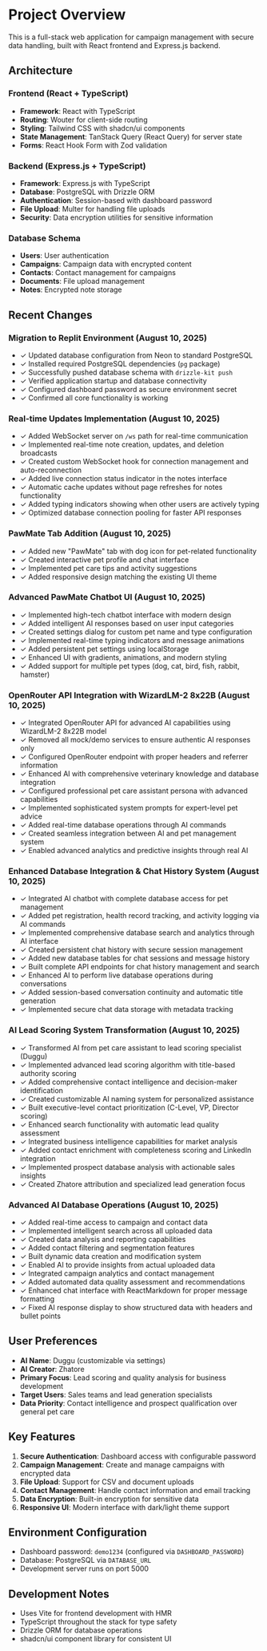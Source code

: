 # Project Overview

This is a full-stack web application for campaign management with secure data handling, built with React frontend and Express.js backend.

## Architecture

### Frontend (React + TypeScript)
- **Framework**: React with TypeScript
- **Routing**: Wouter for client-side routing
- **Styling**: Tailwind CSS with shadcn/ui components
- **State Management**: TanStack Query (React Query) for server state
- **Forms**: React Hook Form with Zod validation

### Backend (Express.js + TypeScript)
- **Framework**: Express.js with TypeScript
- **Database**: PostgreSQL with Drizzle ORM
- **Authentication**: Session-based with dashboard password
- **File Upload**: Multer for handling file uploads
- **Security**: Data encryption utilities for sensitive information

### Database Schema
- **Users**: User authentication
- **Campaigns**: Campaign data with encrypted content
- **Contacts**: Contact management for campaigns
- **Documents**: File upload management
- **Notes**: Encrypted note storage

## Recent Changes

### Migration to Replit Environment (August 10, 2025)
- ✓ Updated database configuration from Neon to standard PostgreSQL
- ✓ Installed required PostgreSQL dependencies (`pg` package)
- ✓ Successfully pushed database schema with `drizzle-kit push`
- ✓ Verified application startup and database connectivity
- ✓ Configured dashboard password as secure environment secret
- ✓ Confirmed all core functionality is working

### Real-time Updates Implementation (August 10, 2025)
- ✓ Added WebSocket server on `/ws` path for real-time communication
- ✓ Implemented real-time note creation, updates, and deletion broadcasts
- ✓ Created custom WebSocket hook for connection management and auto-reconnection
- ✓ Added live connection status indicator in the notes interface
- ✓ Automatic cache updates without page refreshes for notes functionality
- ✓ Added typing indicators showing when other users are actively typing
- ✓ Optimized database connection pooling for faster API responses

### PawMate Tab Addition (August 10, 2025)
- ✓ Added new "PawMate" tab with dog icon for pet-related functionality
- ✓ Created interactive pet profile and chat interface
- ✓ Implemented pet care tips and activity suggestions
- ✓ Added responsive design matching the existing UI theme

### Advanced PawMate Chatbot UI (August 10, 2025)
- ✓ Implemented high-tech chatbot interface with modern design
- ✓ Added intelligent AI responses based on user input categories
- ✓ Created settings dialog for custom pet name and type configuration
- ✓ Implemented real-time typing indicators and message animations
- ✓ Added persistent pet settings using localStorage
- ✓ Enhanced UI with gradients, animations, and modern styling
- ✓ Added support for multiple pet types (dog, cat, bird, fish, rabbit, hamster)

### OpenRouter API Integration with WizardLM-2 8x22B (August 10, 2025)
- ✓ Integrated OpenRouter API for advanced AI capabilities using WizardLM-2 8x22B model
- ✓ Removed all mock/demo services to ensure authentic AI responses only
- ✓ Configured OpenRouter endpoint with proper headers and referrer information
- ✓ Enhanced AI with comprehensive veterinary knowledge and database integration
- ✓ Configured professional pet care assistant persona with advanced capabilities
- ✓ Implemented sophisticated system prompts for expert-level pet advice
- ✓ Added real-time database operations through AI commands
- ✓ Created seamless integration between AI and pet management system
- ✓ Enabled advanced analytics and predictive insights through real AI

### Enhanced Database Integration & Chat History System (August 10, 2025)
- ✓ Integrated AI chatbot with complete database access for pet management
- ✓ Added pet registration, health record tracking, and activity logging via AI commands
- ✓ Implemented comprehensive database search and analytics through AI interface
- ✓ Created persistent chat history with secure session management
- ✓ Added new database tables for chat sessions and message history
- ✓ Built complete API endpoints for chat history management and search
- ✓ Enhanced AI to perform live database operations during conversations
- ✓ Added session-based conversation continuity and automatic title generation
- ✓ Implemented secure chat data storage with metadata tracking

### AI Lead Scoring System Transformation (August 10, 2025)
- ✓ Transformed AI from pet care assistant to lead scoring specialist (Duggu)
- ✓ Implemented advanced lead scoring algorithm with title-based authority scoring
- ✓ Added comprehensive contact intelligence and decision-maker identification
- ✓ Created customizable AI naming system for personalized assistance
- ✓ Built executive-level contact prioritization (C-Level, VP, Director scoring)
- ✓ Enhanced search functionality with automatic lead quality assessment
- ✓ Integrated business intelligence capabilities for market analysis
- ✓ Added contact enrichment with completeness scoring and LinkedIn integration
- ✓ Implemented prospect database analysis with actionable sales insights
- ✓ Created Zhatore attribution and specialized lead generation focus

### Advanced AI Database Operations (August 10, 2025)
- ✓ Added real-time access to campaign and contact data
- ✓ Implemented intelligent search across all uploaded data
- ✓ Created data analysis and reporting capabilities
- ✓ Added contact filtering and segmentation features
- ✓ Built dynamic data creation and modification system
- ✓ Enabled AI to provide insights from actual uploaded data
- ✓ Integrated campaign analytics and contact management
- ✓ Added automated data quality assessment and recommendations
- ✓ Enhanced chat interface with ReactMarkdown for proper message formatting
- ✓ Fixed AI response display to show structured data with headers and bullet points

## User Preferences

- **AI Name**: Duggu (customizable via settings)
- **AI Creator**: Zhatore  
- **Primary Focus**: Lead scoring and quality analysis for business development
- **Target Users**: Sales teams and lead generation specialists
- **Data Priority**: Contact intelligence and prospect qualification over general pet care

## Key Features

1. **Secure Authentication**: Dashboard access with configurable password
2. **Campaign Management**: Create and manage campaigns with encrypted data
3. **File Upload**: Support for CSV and document uploads
4. **Contact Management**: Handle contact information and email tracking
5. **Data Encryption**: Built-in encryption for sensitive data
6. **Responsive UI**: Modern interface with dark/light theme support

## Environment Configuration

- Dashboard password: `demo1234` (configured via `DASHBOARD_PASSWORD`)
- Database: PostgreSQL via `DATABASE_URL`
- Development server runs on port 5000

## Development Notes

- Uses Vite for frontend development with HMR
- TypeScript throughout the stack for type safety
- Drizzle ORM for database operations
- shadcn/ui component library for consistent UI